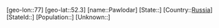 ﻿---
location: [52.3,77]
type: City
tags:
- geo/City


SpocWebEntityId: 33269
isDeleted: false
confidential: public

---
[geo-lon::77]
[geo-lat::52.3]
[name::Pawlodar]
[State::]
[Country::[Russia](geo/Continent/Europe/Russia.md)]
[StateId::]
[Population::]
[Unknown::]

